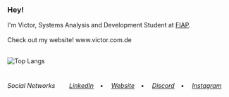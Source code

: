 <h3>Hey!</h3>
I'm Victor, Systems Analysis and Development Student at <a href="https://www.fiap.com.br/" target="_blank">FIAP</a>.<br>
<br>
Check out my website!
www.victor.com.de
<br><br>

![Top Langs](https://github-readme-stats.vercel.app/api/top-langs/?username=victorlbueno&layout=compact)

#
<h6>Social Networks&ensp;&ensp;&ensp;&ensp;
<a href="https://linkedin.com/in/victorlbueno/" target="_blank">LinkedIn</a>&ensp;&ensp;•&ensp;&ensp;
<a href="https://victor.com.de/" target="_blank">Website</a>&ensp;&ensp;•&ensp;&ensp;
<a href="https://discordapp.com/users/Playsken#1180" target="_blank">Discord</a>&ensp;&ensp;•&ensp;&ensp;
<a href="https://instagram.com/victorlbueno" target="_blank">Instagram</a></h6>
